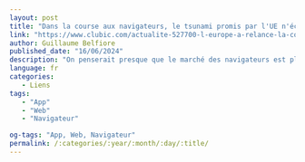 ```yaml
---
layout: post
title: "Dans la course aux navigateurs, le tsunami promis par l'UE n'éclabousse personne"
link: "https://www.clubic.com/actualite-527700-l-europe-a-relance-la-course-des-navigateurs.html"
author: Guillaume Belfiore
published_date: "16/06/2024"
description: "On penserait presque que le marché des navigateurs est plié. Google Chrome est en pôle position depuis des années et semble simplement écraser ses concurrents. Et pourtant, chez nous, quelques mouvements rebelles apparaissent ici et là."
language: fr
categories:
   - Liens
tags:
   - "App"
   - "Web"
   - "Navigateur"

og-tags: "App, Web, Navigateur"
permalink: /:categories/:year/:month/:day/:title/
---
```

